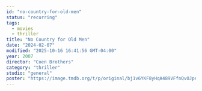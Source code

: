 ```yaml
---
id: "no-country-for-old-men"
status: "recurring"
tags:
  - movies
  - thriller
title: "No Country for Old Men"
date: "2024-02-07"
modified: "2025-10-16 16:41:56 GMT-04:00"
year: 2007
director: "Coen Brothers"
category: "thriller"
studio: "general"
poster: "https://image.tmdb.org/t/p/original/bj1v6YKF8yHqA489VFfnQvOJpnc.jpg"
---
```

